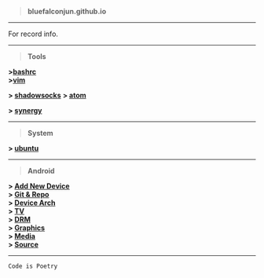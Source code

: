 >**bluefalconjun.github.io**

---
For record info.

---
>**Tools**

**>[bashrc](https://github.com/bluefalconjun/bluefalconjun.github.io/blob/master/Tools/bashrc.md)**  
**>[vim](https://github.com/bluefalconjun/bluefalconjun.github.io/blob/master/Tools/vim.md)** 

**> [shadowsocks](https://github.com/bluefalconjun/bluefalconjun.github.io/blob/master/Tools/shadowsocks.md)** 
**> [atom](https://github.com/bluefalconjun/bluefalconjun.github.io/blob/master/Tools/atom.md)**

**> [synergy](http://synergy-project.org/)**  



---
>**System**

**> [ubuntu](https://github.com/bluefalconjun/bluefalconjun.github.io/blob/master/System/ubuntu.md)**  

---
>**Android**

**> [Add New Device](https://github.com/bluefalconjun/bluefalconjun.github.io/blob/master/Android/android.addnewdev.md)**  
**> [Git & Repo](https://github.com/bluefalconjun/bluefalconjun.github.io/blob/master/Android/android.developing.gitrepo.md)**  
**> [Device Arch](https://github.com/bluefalconjun/bluefalconjun.github.io/blob/master/Android/android.devicearch.md)**  
**> [TV](https://github.com/bluefalconjun/bluefalconjun.github.io/blob/master/Android/android.tv.md)**  
**> [DRM](https://github.com/bluefalconjun/bluefalconjun.github.io/blob/master/Android/android.drm.md)**  
**> [Graphics](https://github.com/bluefalconjun/bluefalconjun.github.io/blob/master/Android/android.graphics.md)**  
**> [Media](https://github.com/bluefalconjun/bluefalconjun.github.io/blob/master/Android/android.media.md)**  
**> [Source](https://github.com/bluefalconjun/bluefalconjun.github.io/blob/master/Android/android.source.md)**  

---
```Code is Poetry```
